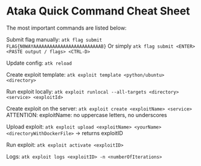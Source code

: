 # Ataka Quick Command Cheat Sheet

The most important commands are listed below:

Submit flag manually:
`atk flag submit FLAG{N0WAYAAAAAAAAAAAAAAAAAAAAAAAAAB}`
Or simply `atk flag submit <ENTER> <PASTE output / flags> <CTRL-D>`

Update config:
`atk reload`

Create exploit template:
`atk exploit template <python/ubuntu> <directory>`

Run exploit locally:
`atk exploit runlocal --all-targets <directory> <service> <exploitId>`

Create exploit on the server:
`atk exploit create <exploitName> <service>`
ATTENTION: exploitName: no uppercase letters, no underscores

Upload exploit:
`atk exploit upload <exploitName> <yourName> <directoryWithDockerFile>`
-> returns exploitID

Run exploit: 
`atk exploit activate <exploitID>`

Logs:
`atk exploit logs <exploitID> -n <numberOfIterations>`
